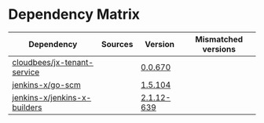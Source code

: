 # Dependency Matrix

Dependency | Sources | Version | Mismatched versions
---------- | ------- | ------- | -------------------
[cloudbees/jx-tenant-service](https://github.com/cloudbees/jx-tenant-service) |  | [0.0.670](https://github.com/cloudbees/jx-tenant-service/releases/tag/v0.0.670) | 
[jenkins-x/go-scm](https://github.com/jenkins-x/go-scm) |  | [1.5.104]() | 
[jenkins-x/jenkins-x-builders](https://github.com/jenkins-x/jenkins-x-builders) |  | [2.1.12-639]() | 
